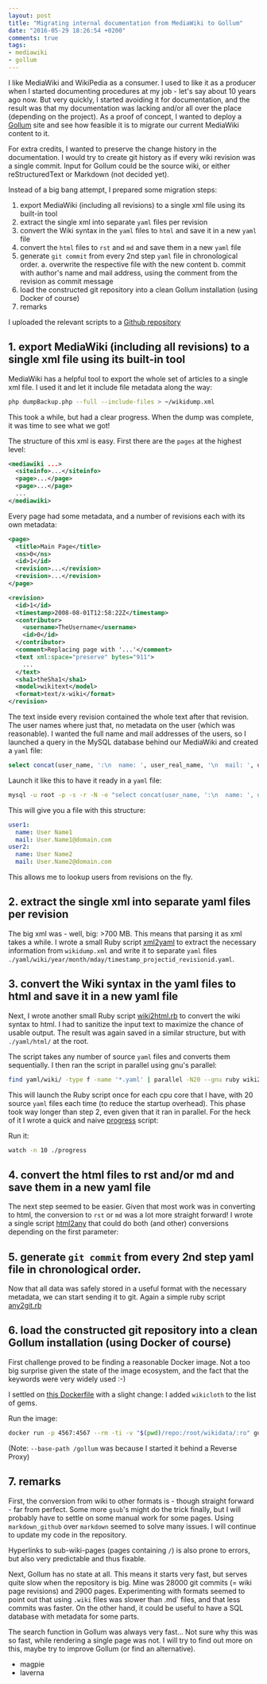 ```yaml
---
layout: post
title: "Migrating internal documentation from MediaWiki to Gollum"
date: "2016-05-29 18:26:54 +0200"
comments: true
tags:
- mediawiki
- gollum
---
```


I like MediaWiki and WikiPedia as a consumer. I used to like it as a producer when I started documenting procedures at my job - let's say about 10 years ago now. But very quickly, I started avoiding it for documentation, and the result was that my documentation was lacking and/or all over the place (depending on the project). As a proof of concept, I wanted to deploy a [Gollum](https://github.com/gollum/gollum) site and see how feasible it is to migrate our current MediaWiki content to it.

For extra credits, I wanted to preserve the change history in the documentation. I would try to create git history as if every wiki revision was a single commit. Input for Gollum could be the source wiki, or either reStructuredText or Markdown (not decided yet).

Instead of a big bang attempt, I prepared some migration steps:

1. export MediaWiki (including all revisions) to a single xml file using its built-in tool
2. extract the single xml into separate `yaml` files per revision
3. convert the Wiki syntax in the `yaml` files to `html` and save it in a new `yaml` file
4. convert the `html` files to `rst` and `md` and save them in a new `yaml` file
5. generate `git commit` from every 2nd step `yaml` file in chronological order.
   a. overwrite the respective file with the new content
   b. commit with author's name and mail address, using the comment from the revision as commit message
6. load the constructed git repository into a clean Gollum installation (using Docker of course)
7. remarks

I uploaded the relevant scripts to a [Github repository](https://github.com/jovandeginste/mediawiki_to_gollum)

## 1. export MediaWiki (including all revisions) to a single xml file using its built-in tool

MediaWiki has a helpful tool to export the whole set of articles to a single xml file. I used it and let it include file metadata along the way:

```bash
php dumpBackup.php --full --include-files > ~/wikidump.xml
```

This took a while, but had a clear progress. When the dump was complete, it was time to see what we got!

The structure of this xml is easy. First there are the `pages` at the highest level:

```xml
<mediawiki ...>
  <siteinfo>...</siteinfo>
  <page>...</page>
  <page>...</page>
  ...
</mediawiki>
```

Every page had some metadata, and a number of revisions each with its own metadata:

```xml
<page>
  <title>Main Page</title>
  <ns>0</ns>
  <id>1</id>
  <revision>...</revision>
  <revision>...</revision>
</page>
```

```xml
<revision>
  <id>1</id>
  <timestamp>2008-08-01T12:58:22Z</timestamp>
  <contributor>
    <username>TheUsername</username>
    <id>0</id>
  </contributor>
  <comment>Replacing page with '...'</comment>
  <text xml:space="preserve" bytes="911">
    ...
  </text>
  <sha1>theSha1</sha1>
  <model>wikitext</model>
  <format>text/x-wiki</format>
</revision>
```

The text inside every revision contained the whole text after that revision. The user names where just that, no metadata on the user (which was reasonable). I wanted the full name and mail addresses of the users, so I launched a query in the MySQL database behind our MediaWiki and created a `yaml` file:

```sql
select concat(user_name, ':\n  name: ', user_real_name, '\n  mail: ', user_email) from wiki.wiki_user where user_email != '';
```

Launch it like this to have it ready in a `yaml` file:

```bash
mysql -u root -p -s -r -N -e "select concat(user_name, ':\n  name: ', user_real_name, '\n  mail: ', user_email) from wiki.wiki_user where user_email != '';" > users.yaml
```

This will give you a file with this structure:

```yaml
user1:
  name: User Name1
  mail: User.Name1@domain.com
user2:
  name: User Name2
  mail: User.Name2@domain.com
```

This allows me to lookup users from revisions on the fly.

## 2. extract the single xml into separate yaml files per revision

The big xml was - well, big: >700 MB. This means that parsing it as xml takes a while. I wrote a small Ruby script [xml2yaml](https://github.com/jovandeginste/mediawiki_to_gollum/blob/master/xml2yaml.rb) to extract the necessary information from `wikidump.xml` and write it to separate `yaml` files `./yaml/wiki/year/month/mday/timestamp_projectid_revisionid.yaml`.

## 3. convert the Wiki syntax in the yaml files to html and save it in a new yaml file

Next, I wrote another small Ruby script [wiki2html.rb](https://github.com/jovandeginste/mediawiki_to_gollum/blob/master/wiki2html.rb) to convert the wiki syntax to html. I had to sanitize the input text to maximize the chance of usable output. The result was again saved in a similar structure, but with `./yaml/html/` at the root.

The script takes any number of source `yaml` files and converts them sequentially. I then ran the script in parallel using gnu's parallel:

```bash
find yaml/wiki/ -type f -name '*.yaml' | parallel -N20 --gnu ruby wiki2html.rb
```

This will launch the Ruby script once for each cpu core that I have, with 20 source `yaml` files each time (to reduce the startup overhead). This phase took way longer than step 2, even given that it ran in parallel. For the heck of it I wrote a quick and naive [progress](https://github.com/jovandeginste/mediawiki_to_gollum/blob/master/progress) script:

Run it:

```bash
watch -n 10 ./progress
```

## 4. convert the html files to rst and/or md and save them in a new yaml file

The next step seemed to be easier. Given that most work was in converting to html, the conversion to `rst` or `md` was a lot more straight forward! I wrote a single script [html2any](https://github.com/jovandeginste/mediawiki_to_gollum/blob/master/html2any.rb) that could do both (and other) conversions depending on the first parameter:

## 5. generate `git commit` from every 2nd step yaml file in chronological order.

Now that all data was safely stored in a useful format with the necessary metadata, we can start sending it to git. Again a simple ruby script [any2git.rb](https://github.com/jovandeginste/mediawiki_to_gollum/blob/master/any2git.rb)

## 6. load the constructed git repository into a clean Gollum installation (using Docker of course)

First challenge proved to be finding a reasonable Docker image. Not a too big surprise given the state of the image ecosystem, and the fact that the keywords were very widely used :-)

I settled on [this Dockerfile](https://github.com/suttang/docker-gollum/blob/master/Dockerfile) with a slight change: I added `wikicloth` to the list of gems.

Run the image:

```bash
docker run -p 4567:4567 --rm -ti -v "$(pwd)/repo:/root/wikidata/:ro" gollum --base-path /gollum --show-all
```

(Note: `--base-path /gollum` was because I started it behind a Reverse Proxy)

## 7. remarks

First, the conversion from wiki to other formats is - though straight forward - far from perfect. Some more `gsub`'s might do the trick finally, but I will probably have to settle on some manual work for some pages. Using `markdown_github` over `markdown` seemed to solve many issues. I will continue to update my code in the repository.

Hyperlinks to sub-wiki-pages (pages containing `/`) is also prone to errors, but also very predictable and thus fixable.

Next, Gollum has no state at all. This means it starts very fast, but serves quite slow when the repository is big. Mine was 28000 git commits (= wiki page revisions) and 2900 pages. Experimenting with formats seemed to point out that using `.wiki` files was slower than .md` files, and that less commits was faster. On the other hand, it could be useful to have a SQL database with metadata for some parts.

The search function in Gollum was always very fast... Not sure why this was so fast, while rendering a single page was not. I will try to find out more on this, maybe try to improve Gollum (or find an alternative).

- magpie
- laverna

